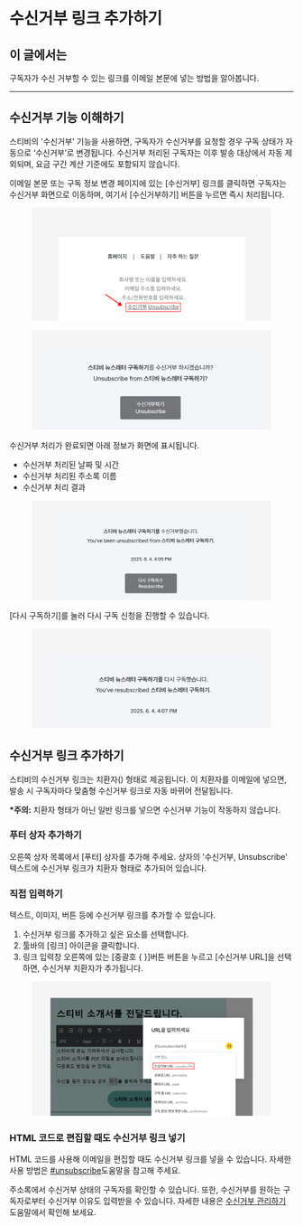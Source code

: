 # 수신거부 링크 추가하기

## 이 글에서는

구독자가 수신 거부할 수 있는 링크를 이메일 본문에 넣는 방법을 알아봅니다.

***

## 수신거부 기능 이해하기 <a href="#h_2055ad7d04" id="h_2055ad7d04"></a>

스티비의 '수신거부' 기능을 사용하면, 구독자가 수신거부를 요청할 경우 구독 상태가 자동으로 ‘수신거부’로 변경됩니다. 수신거부 처리된 구독자는 이후 발송 대상에서 자동 제외되며, 요금 구간 계산 기준에도 포함되지 않습니다.

이메일 본문 또는 구독 정보 변경 페이지에 있는 \[수신거부] 링크를 클릭하면 구독자는 수신거부 화면으로 이동하며, 여기서 \[수신거부하기] 버튼을 누르면 즉시 처리됩니다.

<figure><img src="../../.gitbook/assets/수신거부1 (1).png" alt=""><figcaption></figcaption></figure>

<figure><img src="../../.gitbook/assets/수신거부2.png" alt=""><figcaption></figcaption></figure>



수신거부 처리가 완료되면 아래 정보가 화면에 표시됩니다.

* 수신거부 처리된 날짜 및 시간
* 수신거부 처리된 주소록 이름
* 수신거부 처리 결과

<figure><img src="../../.gitbook/assets/수신거부3.png" alt=""><figcaption></figcaption></figure>



\[다시 구독하기]를 눌러 다시 구독 신청을 진행할 수 있습니다.

<figure><img src="../../.gitbook/assets/수신거부4 (1).png" alt=""><figcaption></figcaption></figure>



## 수신거부 링크 추가하기

스티비의 수신거부 링크는 치환자($%unsubscribe%$) 형태로 제공됩니다. 이 치환자를 이메일에 넣으면, 발송 시 구독자마다 맞춤형 수신거부 링크로 자동 바뀌어 전달됩니다.&#x20;

**\*주의:** 치환자 형태가 아닌 일반 링크를 넣으면 수신거부 기능이 작동하지 않습니다.



### 푸터 상자 추가하기

오른쪽 상자 목록에서 \[푸터] 상자를 추가해 주세요. 상자의 '수신거부, Unsubscribe' 텍스트에 수신거부 링크가 치환자 형태로 추가되어 있습니다.

### 직접 입력하기

텍스트, 이미지, 버튼 등에 수신거부 링크를 추가할 수 있습니다.

1. 수신거부 링크를 추가하고 싶은 요소를 선택합니다.
2. 툴바의 \[링크] 아이콘을 클릭합니다.
3. 링크 입력창 오른쪽에 있는 \[중괄호 {  }]버튼 버튼을 누르고 \[수신거부 URL]을 선택하면, 수신거부 치환자가 추가됩니다.

<figure><img src="../../.gitbook/assets/수신거부5.png" alt=""><figcaption></figcaption></figure>

### HTML 코드로 편집할 때도 수신거부 링크 넣기  <a href="#h_99886c447f" id="h_99886c447f"></a>

HTML 코드를 사용해 이메일을 편집할 때도 수신거부 링크를 넣을 수 있습니다. 자세한 사용 방법은 [#unsubscribe](../undefined-1/html.md#unsubscribe "mention")도움말을 참고해 주세요.



주소록에서 수신거부 상태의 구독자를 확인할 수 있습니다. 또한, 수신거부를 원하는 구독자로부터 수신거부 이유도 입력받을 수 있습니다. 자세한 내용은 [수신거부 관리하기](../../list/adding-managing-subscriber/manage-unsubscribe.md) 도움말에서 확인해 보세요.
